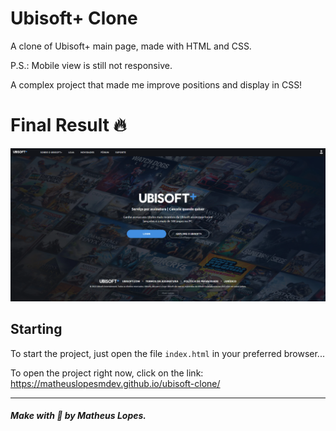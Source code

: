 # Ubisoft+ Clone 

A clone of Ubisoft+ main page, made with HTML and CSS. 

P.S.: Mobile view is still not responsive.

A complex project that made me improve positions and display in CSS!

# Final Result 🔥 

<img src="assets/final.png" alt="Web Version"/> 

## Starting 

To start the project, just open the file `index.html` in your preferred browser...

To open the project right now, click on the link: https://matheuslopesmdev.github.io/ubisoft-clone/

--- 

##### Make with 🧠 by Matheus Lopes.
